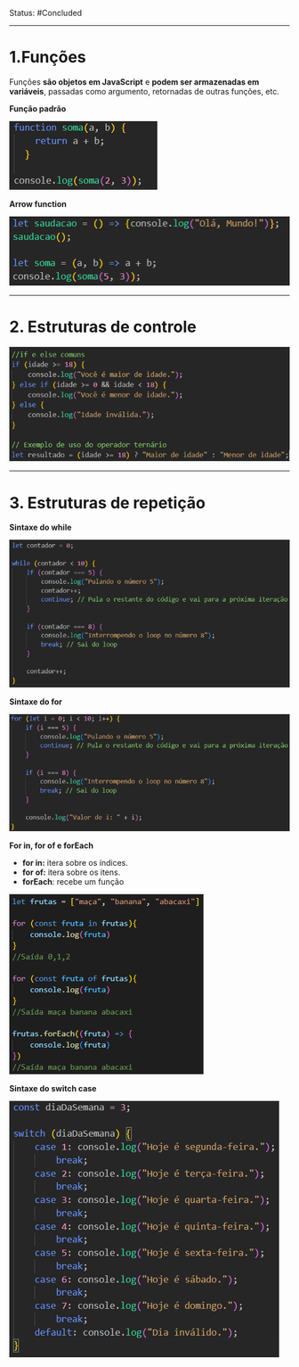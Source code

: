 Status: #Concluded 

---
# **1.Funções**

Funções **são objetos em JavaScript** e **podem ser armazenadas em variáveis**, passadas como argumento, retornadas de outras funções, etc.

**Função padrão**

![Pasted image 20250505154432](../../attachments/Pasted%20image%2020250505154432.png)

**Arrow function**

![500](../../attachments/Pasted%20image%2020250505155044.png)

---
# **2. Estruturas de controle**

![550](../../attachments/Pasted%20image%2020250505155901.png)

---
# **3. Estruturas de repetição**

**Sintaxe do while**

![600](../../attachments/Pasted%20image%2020250505160138.png)

**Sintaxe do for**

![600](../../attachments/Pasted%20image%2020250505160331.png)

**For in, for of e forEach**
- **for in:** itera sobre os índices.
- **for of:** itera sobre os itens.
- **forEach**: recebe um função

![](../../attachments/Pasted%20image%2020250705141110.png)

**Sintaxe do switch case**

![400](../../attachments/Pasted%20image%2020250505160538.png)

